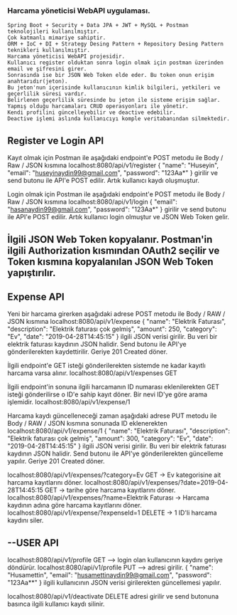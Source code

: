 ### Harcama yöneticisi WebAPI uygulaması.

```
Spring Boot + Security + Data JPA + JWT + MySQL + Postman teknolojileri kullanılmıştır.
Çok katmanlı mimariye sahiptir.
ORM + IoC + DI + Strategy Desing Pattern + Repository Desing Pattern teknikleri kullanılmıştır.
Harcama yöneticisi WebAPI projesidir.
Kullanıcı register olduktan sonra login olmak için postman üzerinden email ve şifresini girer.
Sonrasında ise bir JSON Web Token elde eder. Bu token onun erişim anahtarıdır(jeton).
Bu jeton'nun içerisinde kullanıcının kimlik bilgileri, yetkileri ve geçerlilik süresi vardır.
Belirlenen geçerlilik süresinde bu jeton ile sisteme erişim sağlar.
Yapmış olduğu harcamaları CRUD operasyonları ile yönetir.
Kendi profilini güncelleyebilir ve deactive edebilir.
Deactive işlemi aslında kullanıcıyı komple veritabanından silmektedir. 
```

Register ve Login API 
---------------------
Kayıt olmak için Postman ile aşağıdaki endpoint'e POST metodu ile Body / Raw / JSON kısmına
localhost:8080/api/v1/register
{
    "name": "Huseyin",
    "email": "huseyinaydin99@gmail.com",
    "password": "123Aa*"
}
girilir ve send butonu ile API'e POST edilir. Artık kullanıcı kaydı oluşmuştur.

Login olmak için Postman ile aşağıdaki endpoint'e POST metodu ile Body / Raw / JSON kısmına
localhost:8080/api/v1/login
{
    "email": "hasanaydin99@gmail.com",
    "password": "123Aa*"
}
girilir ve send butonu ile API'e POST edilir. Artık kullanıcı login olmuştur ve JSON Web Token gelir.

İlgili JSON Web Token kopyalanır. Postman'in ilgili Authorization kısmından OAuth2 seçilir ve Token kısmına
kopyalanılan JSON Web Token yapıştırılır.
----------------------

Expense API
----------------------
Yeni bir harcama girerken aşağıdaki adrese POST metodu ile Body / RAW / JSON kısmına
localhost:8080/api/v1/expense
{
    "name": "Elektrik Faturası",
    "description": "Elektrik faturası çok gelmiş",
    "amount": 250,
    "category": "Ev",
    "date": "2019-04-28T14:45:15"
}
ilgili JSON verisi girilir. Bu veri bir elektrik faturası kaydının JSON halidir. Send butonu ile API'ye gönderilerekten kaydettirilir. Geriye 201 Created döner.

İlgili endpoint'e GET isteği gönderilerekten sistemde ne kadar kayıtlı harcama varsa alınır.
localhost:8080/api/v1/expenses GET

İlgili endpoint'in sonuna ilgili harcamanın ID numarası eklenilerekten GET isteği gönderilirse o ID'e sahip kayıt döner. Bir nevi ID'ye göre arama işlemidir.
localhost:8080/api/v1/expense/1

Harcama kaydı güncelleneceği zaman aşağıdaki adrese PUT metodu ile Body / RAW / JSON kısmına sonunada ID eklenerekten
localhost:8080/api/v1/expense/1
{
    "name": "Elektrik Faturası",
    "description": "Elektrik faturası çok gelmiş",
    "amount": 300,
    "category": "Ev",
    "date": "2019-04-28T14:45:15"
}
ilgili JSON verisi girilir. Bu veri bir elektrik faturası kaydının JSON halidir. Send butonu ile API'ye gönderilerekten güncelleme yapılır. Geriye 201 Created döner.

localhost:8080/api/v1/expenses/?category=Ev GET -> Ev kategorisine ait harcama kayıtlarını döner.
localhost:8080/api/v1/expenses/?date=2019-04-28T14:45:15 GET -> tarihe göre harcama kayıtlarını döner.
localhost:8080/api/v1/expenses/?name=Elektrik Faturası -> Harcama kaydının adına göre harcama kayıtlarını döner.
localhost:8080/api/v1/expense/?expenseId=1 DELETE -> 1 ID'li harcama kaydını siler.

--USER API
----------------------
localhost:8080/api/v1/profile GET --> login olan kullanıcının kaydını geriye döndürür.
localhost:8080/api/v1/profile PUT --> adresi girilir.
{
    "name": "Husamettin",
    "email": "husamettinaydin99@gmail.com",
    "password": "123Aa**"
}
ilgili kullanıcının JSON verisi girilerekten güncellemesi yapılır.

localhost:8080/api/v1/deactivate DELETE adresi girilir ve send butonuna basınca ilgili kullanıcı kaydı silinir.





